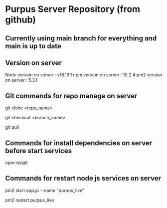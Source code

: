 # Purpus Server Repository (from github)

## Currently using main branch for everything and main is up to date

## Version on server

Node version on server : v18.19.1
npm version on server : 10.2.4
pm2 version on server : 5.3.1


## Git commands for repo manage on server

<!-- For clone repository on server first time -->
git clone <repo_name>

<!-- For checkout on any branch of the repositoy -->
git checkout <branch_name>

<!-- For pull changes from the repository on server -->
git pull

## Commands for install dependencies on server before start services 

<!-- For install all dependencies on server -->
npm install 

## Commands for restart node js services on server

<!-- For start the node js application first time -->
pm2 start app.ja --name "purpus_live"

<!-- For restart services after pulling every changes -->
pm2 restart purpus_live
